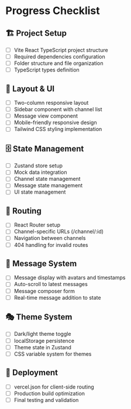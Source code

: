 # Progress Checklist

## 🏗️ Project Setup
- [ ] Vite React TypeScript project structure
- [ ] Required dependencies configuration
- [ ] Folder structure and file organization
- [ ] TypeScript types definition

## 🎨 Layout & UI
- [ ] Two-column responsive layout
- [ ] Sidebar component with channel list
- [ ] Message view component
- [ ] Mobile-friendly responsive design
- [ ] Tailwind CSS styling implementation

## 🗄️ State Management
- [ ] Zustand store setup
- [ ] Mock data integration
- [ ] Channel state management
- [ ] Message state management
- [ ] UI state management

## 🧭 Routing
- [ ] React Router setup
- [ ] Channel-specific URLs (/channel/:id)
- [ ] Navigation between channels
- [ ] 404 handling for invalid routes

## 💬 Message System
- [ ] Message display with avatars and timestamps
- [ ] Auto-scroll to latest messages
- [ ] Message composer form
- [ ] Real-time message addition to state

## 🎭 Theme System
- [ ] Dark/light theme toggle
- [ ] localStorage persistence
- [ ] Theme state in Zustand
- [ ] CSS variable system for themes

## 🚀 Deployment
- [ ] vercel.json for client-side routing
- [ ] Production build optimization
- [ ] Final testing and validation